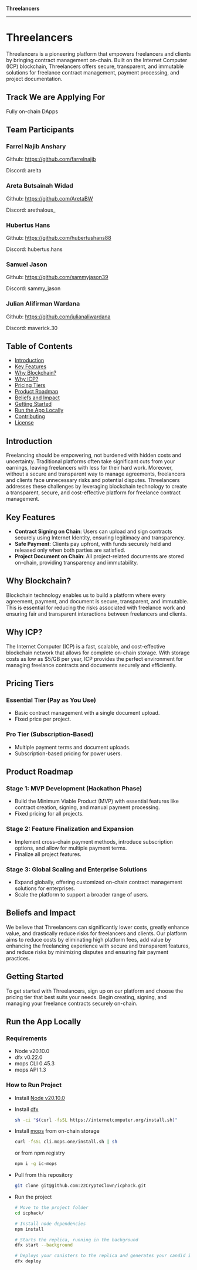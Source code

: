 
**Threelancers**

---

# Threelancers

Threelancers is a pioneering platform that empowers freelancers and clients by bringing contract management on-chain. Built on the Internet Computer (ICP) blockchain, Threelancers offers secure, transparent, and immutable solutions for freelance contract management, payment processing, and project documentation. 

## Track We are Applying For
Fully on-chain DApps

## Team Participants
### Farrel Najib Anshary
  
  Github: https://github.com/farrelnajib
  
  Discord: arelta

### Areta Butsainah Widad

  Github: https://github.com/AretaBW
  
  Discord: arethalous_

### Hubertus Hans

  Github: https://github.com/hubertushans88 
  
  Discord: hubertus.hans

### Samuel Jason

  Github: https://github.com/sammyjason39

  Discord: sammy_jason

### Julian Alifirman Wardana

  Github: https://github.com/julianaliwardana
  
  Discord: maverick.30

## Table of Contents
- [Introduction](#introduction)
- [Key Features](#key-features)
- [Why Blockchain?](#why-blockchain)
- [Why ICP?](#why-icp)
- [Pricing Tiers](#pricing-tiers)
- [Product Roadmap](#product-roadmap)
- [Beliefs and Impact](#beliefs-and-impact)
- [Getting Started](#getting-started)
- [Run the App Locally](#run-the-app-locally)
- [Contributing](#contributing)
- [License](#license)

## Introduction
Freelancing should be empowering, not burdened with hidden costs and uncertainty. Traditional platforms often take significant cuts from your earnings, leaving freelancers with less for their hard work. Moreover, without a secure and transparent way to manage agreements, freelancers and clients face unnecessary risks and potential disputes. Threelancers addresses these challenges by leveraging blockchain technology to create a transparent, secure, and cost-effective platform for freelance contract management.

## Key Features
- **Contract Signing on Chain**: Users can upload and sign contracts securely using Internet Identity, ensuring legitimacy and transparency.
- **Safe Payment**: Clients pay upfront, with funds securely held and released only when both parties are satisfied.
- **Project Document on Chain**: All project-related documents are stored on-chain, providing transparency and immutability.

## Why Blockchain?
Blockchain technology enables us to build a platform where every agreement, payment, and document is secure, transparent, and immutable. This is essential for reducing the risks associated with freelance work and ensuring fair and transparent interactions between freelancers and clients.

## Why ICP?
The Internet Computer (ICP) is a fast, scalable, and cost-effective blockchain network that allows for complete on-chain storage. With storage costs as low as $5/GB per year, ICP provides the perfect environment for managing freelance contracts and documents securely and efficiently.

## Pricing Tiers
### Essential Tier (Pay as You Use)
- Basic contract management with a single document upload.
- Fixed price per project.

### Pro Tier (Subscription-Based)
- Multiple payment terms and document uploads.
- Subscription-based pricing for power users.

## Product Roadmap
### Stage 1: MVP Development (Hackathon Phase)
- Build the Minimum Viable Product (MVP) with essential features like contract creation, signing, and manual payment processing.
- Fixed pricing for all projects.

### Stage 2: Feature Finalization and Expansion
- Implement cross-chain payment methods, introduce subscription options, and allow for multiple payment terms.
- Finalize all project features.

### Stage 3: Global Scaling and Enterprise Solutions
- Expand globally, offering customized on-chain contract management solutions for enterprises.
- Scale the platform to support a broader range of users.

## Beliefs and Impact
We believe that Threelancers can significantly lower costs, greatly enhance value, and drastically reduce risks for freelancers and clients. Our platform aims to reduce costs by eliminating high platform fees, add value by enhancing the freelancing experience with secure and transparent features, and reduce risks by minimizing disputes and ensuring fair payment practices.

## Getting Started
To get started with Threelancers, sign up on our platform and choose the pricing tier that best suits your needs. Begin creating, signing, and managing your freelance contracts securely on-chain.

## Run the App Locally
### Requirements
- Node v20.10.0
- dfx v0.22.0
- mops CLI 0.45.3
- mops API 1.3

### How to Run Project
- Install [Node v20.10.0](https://www.npackd.org/p/org.nodejs.NodeJS/20.10)
- Install [dfx](https://internetcomputer.org/docs/current/developer-docs/getting-started/install/)

  ```bash
  sh -ci "$(curl -fsSL https://internetcomputer.org/install.sh)"
  ```
- Install [mops](https://docs.mops.one/quick-start) from on-chain storage
  
  ```bash
  curl -fsSL cli.mops.one/install.sh | sh
  ```
  
  or from npm registry

  ```bash
  npm i -g ic-mops
  ```

- Pull from this repository
  ```bash
  git clone git@github.com:22CryptoClown/icphack.git
  ```
- Run the project
  ```bash
  # Move to the project folder
  cd icphack/

  # Install node dependencies
  npm install

  # Starts the replica, running in the background
  dfx start --background

  # Deploys your canisters to the replica and generates your candid interface
  dfx deploy
  ```


